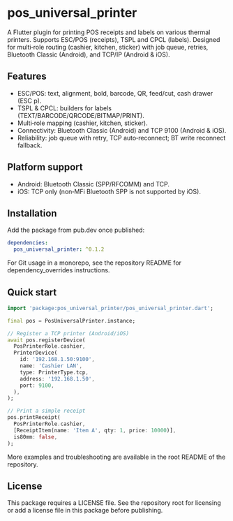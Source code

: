 # pos_universal_printer

A Flutter plugin for printing POS receipts and labels on various thermal printers. Supports ESC/POS (receipts), TSPL and CPCL (labels). Designed for multi‑role routing (cashier, kitchen, sticker) with job queue, retries, Bluetooth Classic (Android), and TCP/IP (Android & iOS).

## Features

- ESC/POS: text, alignment, bold, barcode, QR, feed/cut, cash drawer (ESC p).
- TSPL & CPCL: builders for labels (TEXT/BARCODE/QRCODE/BITMAP/PRINT).
- Multi‑role mapping (cashier, kitchen, sticker).
- Connectivity: Bluetooth Classic (Android) and TCP 9100 (Android & iOS).
- Reliability: job queue with retry, TCP auto‑reconnect; BT write reconnect fallback.

## Platform support

- Android: Bluetooth Classic (SPP/RFCOMM) and TCP.
- iOS: TCP only (non‑MFi Bluetooth SPP is not supported by iOS).

## Installation

Add the package from pub.dev once published:

```yaml
dependencies:
  pos_universal_printer: ^0.1.2
```

For Git usage in a monorepo, see the repository README for dependency_overrides instructions.

## Quick start

```dart
import 'package:pos_universal_printer/pos_universal_printer.dart';

final pos = PosUniversalPrinter.instance;

// Register a TCP printer (Android/iOS)
await pos.registerDevice(
  PosPrinterRole.cashier,
  PrinterDevice(
    id: '192.168.1.50:9100',
    name: 'Cashier LAN',
    type: PrinterType.tcp,
    address: '192.168.1.50',
    port: 9100,
  ),
);

// Print a simple receipt
pos.printReceipt(
  PosPrinterRole.cashier,
  [ReceiptItem(name: 'Item A', qty: 1, price: 10000)],
  is80mm: false,
);
```

More examples and troubleshooting are available in the root README of the repository.

## License

This package requires a LICENSE file. See the repository root for licensing or add a license file in this package before publishing.
